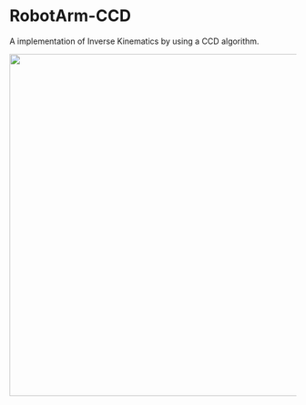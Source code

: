 # RobotArm-CCD

A implementation of Inverse Kinematics by using a CCD algorithm.

<img width=600px src="https://raw.githubusercontent.com/ghlens/RobotArm-CCD/master/example.gif" />
